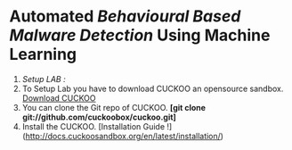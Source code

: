 # Automated *Behavioural Based Malware Detection* Using Machine Learning 

1. *Setup LAB :*
  1. To Setup Lab you have to download CUCKOO an opensource sandbox. [Download CUCKOO ](http://www.cuckoosandbox.org/download.html)
  2. You can clone the Git repo of CUCKOO.  **[git clone git://github.com/cuckoobox/cuckoo.git]**
  3. Install the CUCKOO. [Installation Guide !] (http://docs.cuckoosandbox.org/en/latest/installation/)
